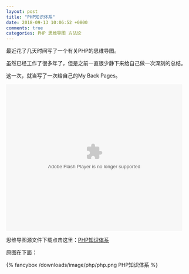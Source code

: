 ```yaml
---
layout: post
title: "PHP知识体系"
date: 2018-09-13 10:06:52 +0800
comments: true
categories: PHP 思维导图 方法论
---
```

最近花了几天时间写了一个有关PHP的思维导图。

<!-- more -->

虽然已经工作了很多年了，但是之前一直很少静下来给自己做一次深刻的总结。

这一次，就当写了一次给自己的My Back Pages。

<embed src="https://imgcache.qq.com/tencentvideo_v1/playerv3/TPout.swf?max_age=86400&v=20161117&vid=x01784z0bba&auto=0" allowFullScreen="true" quality="high" width="480" height="400" align="middle" allowScriptAccess="always" type="application/x-shockwave-flash"></embed>

思维导图源文件下载点击这里：[PHP知识体系](/downloads/image/php/php.xmind)

原图在下面：

{% fancybox /downloads/image/php/php.png PHP知识体系 %}
